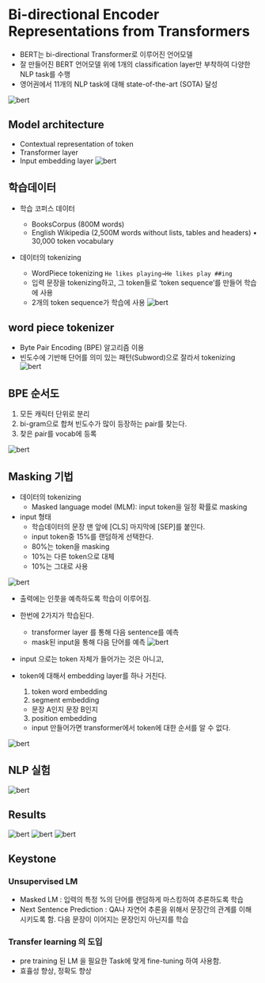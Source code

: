# Bi-directional Encoder Representations from Transformers
- BERT는 bi-directional Transformer로 이루어진 언어모델
- 잘 만들어진 BERT 언어모델 위에 1개의 classification layer만 부착하여 다양한 NLP task를 수행
- 영어권에서 11개의 NLP task에 대해 state-of-the-art (SOTA) 달성

![bert](../img/25.png)


## Model architecture
- Contextual representation of token
- Transformer layer
- Input embedding layer
![bert](../img/26.png)


## 학습데이터
- 학습 코퍼스 데이터
  - BooksCorpus (800M words)
  - English Wikipedia (2,500M words without lists, tables and headers) • 30,000 token vocabulary

- 데이터의 tokenizing 
  - WordPiece tokenizing
  `He likes playing→He likes play ##ing`
  - 입력 문장을 tokenizing하고, 그 token들로 ‘token sequence’를 만들어 학습에 사용
  - 2개의 token sequence가 학습에 사용
![bert](../img/27.png)

## word piece tokenizer
- Byte Pair Encoding (BPE) 알고리즘 이용
- 빈도수에 기반해 단어를 의미 있는 패턴(Subword)으로 잘라서 tokenizing
![bert](../img/28.png)

## BPE 순서도
1. 모든 캐릭터 단위로 분리
2. bi-gram으로 합쳐 빈도수가 많이 등장하는 pair를 찾는다.
3. 찾은 pair를 vocab에 등록

![bert](../img/29.png)
 
## Masking 기법
- 데이터의 tokenizing
  - Masked language model (MLM): input token을 일정 확률로 masking
- input 형태
  - 학습데이터의 문장 맨 앞에 [CLS] 마지막에 [SEP]를 붙인다.
  - input token중 15%를 랜덤하게 선택한다.
  - 80%는 token을 masking 
  - 10%는 다른 token으로 대체
  - 10%는 그대로 사용

![bert](../img/30.png)

- 출력에는 인풋을 예측하도록 학습이 이루어짐.
- 한번에 2가지가 학습된다.
  - transformer layer 를 통해 다음 sentence를 예측
  - mask된 input을 통해 다음 단어를 예측
![bert](../img/31.png)

- input 으로는 token 자체가 들어가는 것은 아니고,
- token에 대해서 embedding layer를 하나 거친다.
  1. token word embedding
  2. segment embedding 
    - 문장 A인지 문장 B인지
  3. position embedding 
    - input 만들어가면 transformer에서 token에 대한 순서를 알 수 없다.
 
![bert](../img/32.png)

## NLP 실험

![bert](../img/33.png)

## Results
![bert](../img/34.png)
![bert](../img/35.png)
![bert](../img/36.png)

## Keystone

### Unsupervised LM
 - Masked LM : 입력의 특정 %의 단어를 랜덤하게 마스킹하여 추론하도록 학습
 - Next Sentence Prediction : QA나 자연어 추론을 위해서 문장간의 관계를 이해시키도록 함. 다음 문장이 이어지는 문장인지 아닌지를 학습

### Transfer learning 의 도입
 - pre training 된 LM 을 필요한 Task에 맞게 fine-tuning 하여 사용함.
 - 효휼성 향상, 정확도 향상



